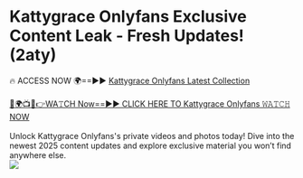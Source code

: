 # Kattygrace Onlyfans Exclusive Content Leak - Fresh Updates! (2aty)

🔥 ACCESS NOW 🌍==►► <a href="https://tinyurl.com/kvy9nzfs" rel="nofollow">Kattygrace Onlyfans Latest Collection</a>
<br><br>
[🔴🌍📺📱👉WA𝚃CH Now==►► CLICK HERE TO Kattygrace Onlyfans 𝚆𝙰𝚃𝙲𝙷 NOW](https://tinyurl.com/kvy9nzfs)
<br><br>
Unlock Kattygrace Onlyfans's private videos and photos today! Dive into the newest 2025 content updates and explore exclusive material you won’t find anywhere else.
<br>
<a href="https://tinyurl.com/kvy9nzfs" rel="nofollow" data-target="animated-image.originalLink"><img src="https://camo.githubusercontent.com/8a4f000d20f83aca3bf7ec5f350d767afa0574a8a352519fd8cfa583a6f93a33/68747470733a2f2f692e696d6775722e636f6d2f644a486b345a712e676966" data-canonical-src="https://i.imgur.com/dJHk4Zq.gif" style="max-width: 100%; display: inline-block;" data-target="animated-image.originalImage"></a>
<br>
